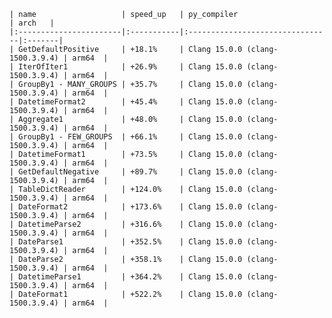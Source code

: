     | name                   | speed_up   | py_compiler                     | arch   |
    |:-----------------------|:-----------|:--------------------------------|:-------|
    | GetDefaultPositive     | +18.1%     | Clang 15.0.0 (clang-1500.3.9.4) | arm64  |
    | IterOfIter1            | +26.9%     | Clang 15.0.0 (clang-1500.3.9.4) | arm64  |
    | GroupBy1 - MANY_GROUPS | +35.7%     | Clang 15.0.0 (clang-1500.3.9.4) | arm64  |
    | DatetimeFormat2        | +45.4%     | Clang 15.0.0 (clang-1500.3.9.4) | arm64  |
    | Aggregate1             | +48.0%     | Clang 15.0.0 (clang-1500.3.9.4) | arm64  |
    | GroupBy1 - FEW_GROUPS  | +66.1%     | Clang 15.0.0 (clang-1500.3.9.4) | arm64  |
    | DatetimeFormat1        | +73.5%     | Clang 15.0.0 (clang-1500.3.9.4) | arm64  |
    | GetDefaultNegative     | +89.7%     | Clang 15.0.0 (clang-1500.3.9.4) | arm64  |
    | TableDictReader        | +124.0%    | Clang 15.0.0 (clang-1500.3.9.4) | arm64  |
    | DateFormat2            | +173.6%    | Clang 15.0.0 (clang-1500.3.9.4) | arm64  |
    | DatetimeParse2         | +316.6%    | Clang 15.0.0 (clang-1500.3.9.4) | arm64  |
    | DateParse1             | +352.5%    | Clang 15.0.0 (clang-1500.3.9.4) | arm64  |
    | DateParse2             | +358.1%    | Clang 15.0.0 (clang-1500.3.9.4) | arm64  |
    | DatetimeParse1         | +364.2%    | Clang 15.0.0 (clang-1500.3.9.4) | arm64  |
    | DateFormat1            | +522.2%    | Clang 15.0.0 (clang-1500.3.9.4) | arm64  |
